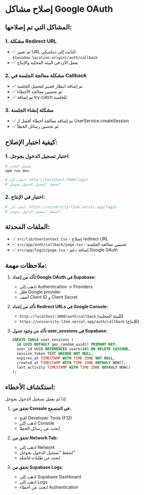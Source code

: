 # إصلاح مشاكل Google OAuth

## المشاكل التي تم إصلاحها:

### 1. **مشكلة Redirect URL**
- ✅ تم تغيير URL الثابت إلى ديناميكي: `${window.location.origin}/auth/callback`
- ✅ يعمل الآن في البيئة المحلية والإنتاج

### 2. **مشكلة معالجة الجلسة في Callback**
- ✅ تم إضافة انتظار قصير لتحميل الجلسة
- ✅ تم تحسين معالجة الأخطاء
- ✅ تم إضافة try-catch للجلسة

### 3. **مشكلة إنشاء الجلسة**
- ✅ تم إضافة معالجة أخطاء أفضل لـ UserService.createSession
- ✅ تم تحسين رسائل الخطأ

## كيفية اختبار الإصلاح:

### 1. **اختبار تسجيل الدخول بجوجل:**
```bash
# تشغيل الخادم
npm run dev

# اذهب إلى: http://localhost:3000/login
# اضغط "تسجيل الدخول بجوجل"
```

### 2. **اختبار في الإنتاج:**
```bash
# اذهب إلى: https://university-l2nm.vercel.app/login
# اضغط "تسجيل الدخول بجوجل"
```

## الملفات المحدثة:

- ✅ `src/lib/UserContext.tsx` - إصلاح redirect URL
- ✅ `src/app/auth/callback/page.tsx` - تحسين معالجة الجلسة
- ✅ `src/app/login/page.tsx` - إضافة دعم Google OAuth

## ملاحظات مهمة:

1. **تأكد من إعداد Google OAuth في Supabase:**
   - اذهب إلى Authentication → Providers
   - فعّل Google provider
   - أضف Client ID و Client Secret

2. **تأكد من إعداد Redirect URLs في Google Console:**
   - `http://localhost:3000/auth/callback` (للبيئة المحلية)
   - `https://university-l2nm.vercel.app/auth/callback` (للإنتاج)

3. **تأكد من وجود جدول user_sessions في Supabase:**
   ```sql
   CREATE TABLE user_sessions (
     id UUID DEFAULT gen_random_uuid() PRIMARY KEY,
     user_id UUID REFERENCES users(id) ON DELETE CASCADE,
     session_token TEXT UNIQUE NOT NULL,
     expires_at TIMESTAMP WITH TIME ZONE NOT NULL,
     created_at TIMESTAMP WITH TIME ZONE DEFAULT NOW(),
     last_activity TIMESTAMP WITH TIME ZONE DEFAULT NOW()
   );
   ```

## استكشاف الأخطاء:

إذا لم يعمل تسجيل الدخول بجوجل:

1. **تحقق من Console في المتصفح:**
   - افتح Developer Tools (F12)
   - اذهب إلى Console
   - ابحث عن رسائل الخطأ

2. **تحقق من Network Tab:**
   - اذهب إلى Network
   - اضغط "تسجيل الدخول بجوجل"
   - ابحث عن طلبات فاشلة

3. **تحقق من Supabase Logs:**
   - اذهب إلى Supabase Dashboard
   - اذهب إلى Logs
   - ابحث عن أخطاء Authentication
